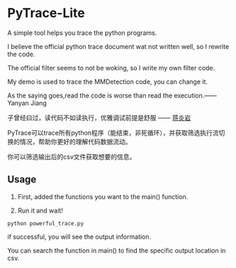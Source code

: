 # PyTrace-Lite
A simple tool helps you trace the python programs.	  

I believe the official python trace document wat not written well, so I rewrite the code.	  

The official filter seems to not be woking, so I write my own filter code.	  

My demo is used to trace the MMDetection code, you can change it.

As the saying goes,read the code is worse than read the execution.—— Yanyan Jiang 

子曾经曰过，读代码不如读执行，优雅调试前提是舒服 —— [蒋炎岩](https://cs.nju.edu.cn/ics/people/yanyanjiang/index.html)

PyTrace可以trace所有python程序（能结束，非死循环），并获取筛选执行流切换的情况，帮助你更好的理解代码数据流动。

你可以筛选输出后的csv文件获取想要的信息。

## Usage
1. First, added the functions you want to the main() function.

2. Run it and wait!
```shell
python powerful_trace.py
```
if successful, you will see the output information.


You can search the function in main() to find the specific output location in csv.
